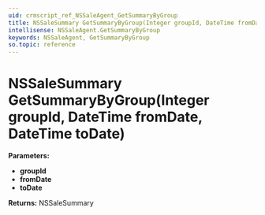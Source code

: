 ```yaml
---
uid: crmscript_ref_NSSaleAgent_GetSummaryByGroup
title: NSSaleSummary GetSummaryByGroup(Integer groupId, DateTime fromDate, DateTime toDate)
intellisense: NSSaleAgent.GetSummaryByGroup
keywords: NSSaleAgent, GetSummaryByGroup
so.topic: reference
---
```


# NSSaleSummary GetSummaryByGroup(Integer groupId, DateTime fromDate, DateTime toDate)

**Parameters:**
 - **groupId** 
 - **fromDate** 
 - **toDate** 

**Returns:** NSSaleSummary

